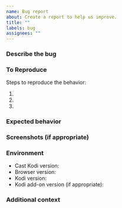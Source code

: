 ```yaml
---
name: Bug report
about: Create a report to help us improve.
title: ""
labels: bug
assignees: ""
---
```


### Describe the bug

<!-- A clear and concise description of what the bug is. -->

### To Reproduce

Steps to reproduce the behavior:

1. <!-- Go to '...' -->
2. <!-- Click on '...' -->
3. <!-- ... -->

### Expected behavior

<!-- A clear and concise description of what you expected to happen. -->

### Screenshots (if appropriate)

<!-- If applicable, add screenshots to help explain your problem. -->

### Environment

- Cast Kodi version<!-- e.g. 7.9.0 -->:
- Browser version<!-- e.g. Chrome 125.0.6422.141, Firefox 126.0 -->:
- Kodi version<!-- e.g. 20.5 -->:
- Kodi add-on version (if appropriate)<!-- e.g. YouTube 7.0.7 -->:

### Additional context

<!-- Add any other context about the problem here. -->
